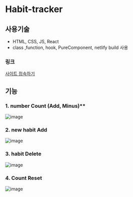 # Habit-tracker

## 사용기술

- HTML, CSS, JS, React
- class ,function, hook, PureComponent, netlify build 사용

### 링크
[사이트 접속하기](https://5f79c0d468402784e3ceac45--jun-habit-tracker.netlify.app/)

## 기능

### 1. number Count (Add, Minus)**
![image](https://user-images.githubusercontent.com/36908476/94439797-d2bd0280-01db-11eb-9bbd-f7d84a7a5afd.png)


### 2. new habit Add

![image](https://user-images.githubusercontent.com/36908476/94439995-11eb5380-01dc-11eb-9470-36a9069a26ba.png)

### 3. habit Delete

![image](https://user-images.githubusercontent.com/36908476/94440110-36473000-01dc-11eb-9c3b-9f91be12fa58.png)

### 4. Count Reset

![image](https://user-images.githubusercontent.com/36908476/94440127-3c3d1100-01dc-11eb-82a1-3a1ac5180c08.png)
